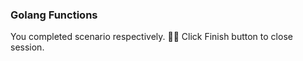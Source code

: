 ###  Golang Functions
  
You completed scenario respectively. 👏🏻
Click Finish button to close session.  
